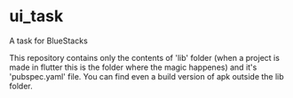 # ui_task
A task for BlueStacks

This repository contains only the contents of 'lib' folder (when a project is made in flutter this is the folder where the magic happenes) and it's 'pubspec.yaml' file.
You can find even a build version of apk outside the lib folder.
